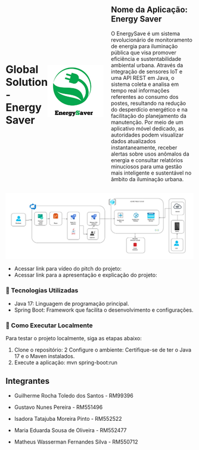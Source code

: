 <div style="display: flex; align-items: center;">
  <h1>Global Solution - Energy Saver</h1>
  <img src="images/Logo%20GS.jpg" alt="Logo GS" width="150" style="margin-right: 20px;">
  <div>
    <h2>Nome da Aplicação: Energy Saver</h2>
    <p>
      O EnergySave é um sistema revolucionário de monitoramento de energia para iluminação pública que visa promover eficiência e sustentabilidade ambiental urbana. Através da integração de sensores IoT e uma API REST em Java, o sistema coleta e analisa em tempo real informações referentes ao consumo dos postes, resultando na redução do desperdício energético e na facilitação do planejamento da manutenção. Por meio de um aplicativo móvel dedicado, as autoridades podem visualizar dados atualizados instantaneamente, receber alertas sobre usos anômalos da energia e consultar relatórios minuciosos para uma gestão mais inteligente e sustentável no âmbito da iluminação urbana.
    </p>
  </div>
</div>

![Arquitetura GS Java](images/Arquitetura%20GS%20Java.jpg)

- Acessar link para vídeo do pitch do projeto: 
- Acessar link para a apresentação e explicação do projeto: 

### 🚀 Tecnologias Utilizadas
- Java 17: Linguagem de programação principal.
- Spring Boot: Framework que facilita o desenvolvimento e configurações.

### 📌 Como Executar Localmente
Para testar o projeto localmente, siga as etapas abaixo:

1. Clone o repositório: 
2 Configure o ambiente: Certifique-se de ter o Java 17 e o Maven instalados.
3. Execute a aplicação: mvn spring-boot:run

 
## Integrantes
- Guilherme Rocha Toledo dos Santos - RM99396
  <br>
  
- Gustavo Nunes Pereira - RM551496
  <br>
  
- Isadora Tatajuba Moreira Pinto - RM552522
  <br>
   
- Maria Eduarda Sousa de Oliveira - RM552477
  <br>
  
- Matheus Wasserman Fernandes Silva - RM550712
  <br>
